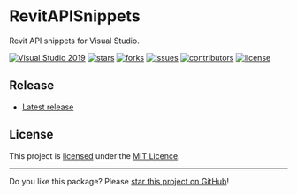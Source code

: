 # RevitAPISnippets

Revit API snippets for Visual Studio.

[![Visual Studio 2019](https://img.shields.io/badge/Visual%20Studio%202019-16.11.7+-blue)](../..)
[![stars](https://img.shields.io/github/stars/mayconrfreitas/RevitAPISnippets)](../..)
[![forks](https://img.shields.io/github/forks/mayconrfreitas/RevitAPISnippets)](../..)
[![issues](https://img.shields.io/github/issues/mayconrfreitas/RevitAPISnippets)](../..)
[![contributors](https://img.shields.io/github/contributors/mayconrfreitas/RevitAPISnippets)](../..)
[![license](https://img.shields.io/github/license/mayconrfreitas/RevitAPISnippets)](LICENSE)

## Release

* [Latest release](../../releases/latest)

## License

This project is [licensed](LICENSE) under the [MIT Licence](https://en.wikipedia.org/wiki/MIT_License).

---

Do you like this package? Please [star this project on GitHub](../../stargazers)!